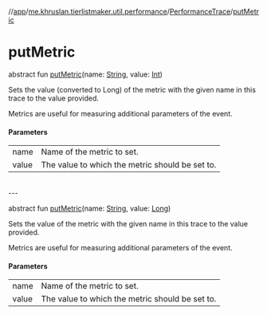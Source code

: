 //[app](../../../index.md)/[me.khruslan.tierlistmaker.util.performance](../index.md)/[PerformanceTrace](index.md)/[putMetric](put-metric.md)

# putMetric

abstract fun [putMetric](put-metric.md)(name: [String](https://kotlinlang.org/api/latest/jvm/stdlib/kotlin/-string/index.html), value: [Int](https://kotlinlang.org/api/latest/jvm/stdlib/kotlin/-int/index.html))

Sets the value (converted to Long) of the metric with the given name in this trace to the value provided.

Metrics are useful for measuring additional parameters of the event.

#### Parameters

| | |
|---|---|
| name | Name of the metric to set. |
| value | The value to which the metric should be set to. |
<br>
---
<br>

abstract fun [putMetric](put-metric.md)(name: [String](https://kotlinlang.org/api/latest/jvm/stdlib/kotlin/-string/index.html), value: [Long](https://kotlinlang.org/api/latest/jvm/stdlib/kotlin/-long/index.html))

Sets the value of the metric with the given name in this trace to the value provided.

Metrics are useful for measuring additional parameters of the event.

#### Parameters

| | |
|---|---|
| name | Name of the metric to set. |
| value | The value to which the metric should be set to. |
